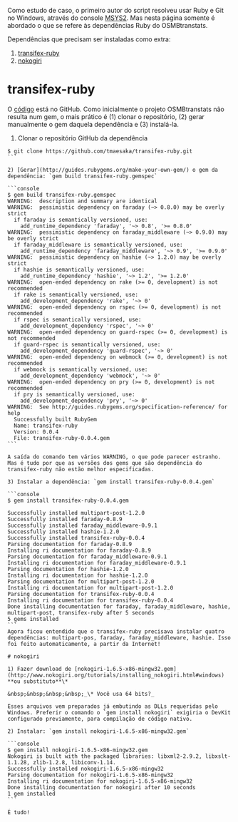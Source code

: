 Como estudo de caso, o primeiro autor do script resolveu usar Ruby e Git no Windows, através do console [MSYS2](http://msys2.github.io). Mas nesta página somente é abordado o que se refere às dependências Ruby do OSMBtranstats.

Dependências que precisam ser instaladas como extra:
1. [transifex-ruby](#transifex-ruby)
1. [nokogiri](#nokogiri)

# transifex-ruby

O [código](https://github.com/tmaesaka/transifex-ruby) está no GitHub. Como inicialmente o projeto  OSMBtranstats não resulta num gem, o mais prático é (1) clonar o repositório, (2) gerar manualmente o gem daquela dependência e (3) instalá-la.

1) Clonar o repositório GitHub da dependência

````console
$ git clone https://github.com/tmaesaka/transifex-ruby.git
```

2) [Gerar](http://guides.rubygems.org/make-your-own-gem/) o gem da dependência: `gem build transifex-ruby.gemspec`

```console
$ gem build transifex-ruby.gemspec
WARNING:  description and summary are identical
WARNING:  pessimistic dependency on faraday (~> 0.8.0) may be overly strict
  if faraday is semantically versioned, use:
    add_runtime_dependency 'faraday', '~> 0.8', '>= 0.8.0'
WARNING:  pessimistic dependency on faraday_middleware (~> 0.9.0) may be overly strict
  if faraday_middleware is semantically versioned, use:
    add_runtime_dependency 'faraday_middleware', '~> 0.9', '>= 0.9.0'
WARNING:  pessimistic dependency on hashie (~> 1.2.0) may be overly strict
  if hashie is semantically versioned, use:
    add_runtime_dependency 'hashie', '~> 1.2', '>= 1.2.0'
WARNING:  open-ended dependency on rake (>= 0, development) is not recommended
  if rake is semantically versioned, use:
    add_development_dependency 'rake', '~> 0'
WARNING:  open-ended dependency on rspec (>= 0, development) is not recommended
  if rspec is semantically versioned, use:
    add_development_dependency 'rspec', '~> 0'
WARNING:  open-ended dependency on guard-rspec (>= 0, development) is not recommended
  if guard-rspec is semantically versioned, use:
    add_development_dependency 'guard-rspec', '~> 0'
WARNING:  open-ended dependency on webmock (>= 0, development) is not recommended
  if webmock is semantically versioned, use:
    add_development_dependency 'webmock', '~> 0'
WARNING:  open-ended dependency on pry (>= 0, development) is not recommended
  if pry is semantically versioned, use:
    add_development_dependency 'pry', '~> 0'
WARNING:  See http://guides.rubygems.org/specification-reference/ for help
  Successfully built RubyGem
  Name: transifex-ruby
  Version: 0.0.4
  File: transifex-ruby-0.0.4.gem
```

A saída do comando tem vários WARNING, o que pode parecer estranho. Mas é tudo por que as versões dos gems que são dependência do transifex-ruby não estão melhor especificadas.

3) Instalar a dependência: `gem install transifex-ruby-0.0.4.gem`

```console
$ gem install transifex-ruby-0.0.4.gem

Successfully installed multipart-post-1.2.0
Successfully installed faraday-0.8.9
Successfully installed faraday_middleware-0.9.1
Successfully installed hashie-1.2.0
Successfully installed transifex-ruby-0.0.4
Parsing documentation for faraday-0.8.9
Installing ri documentation for faraday-0.8.9
Parsing documentation for faraday_middleware-0.9.1
Installing ri documentation for faraday_middleware-0.9.1
Parsing documentation for hashie-1.2.0
Installing ri documentation for hashie-1.2.0
Parsing documentation for multipart-post-1.2.0
Installing ri documentation for multipart-post-1.2.0
Parsing documentation for transifex-ruby-0.0.4
Installing ri documentation for transifex-ruby-0.0.4
Done installing documentation for faraday, faraday_middleware, hashie, multipart-post, transifex-ruby after 5 seconds
5 gems installed
```
Agora ficou entendido que o transifex-ruby precisava instalar quatro dependências: multipart-pos, faraday, faraday_middleware, hashie. Isso foi feito automaticamente, a partir da Internet!

# nokogiri

1) Fazer download de [nokogiri-1.6.5-x86-mingw32.gem](http://www.nokogiri.org/tutorials/installing_nokogiri.html#windows) **ou substituto**\*

&nbsp;&nbsp;&nbsp;&nbsp;_\* Você usa 64 bits?_

Esses arquivos vem preparados já embutindo as DLLs requeridas pelo Windows. Preferir o comando o `gem install nokogiri` exigiria o DevKit configurado previamente, para compilação de código nativo.

2) Instalar: `gem install nokogiri-1.6.5-x86-mingw32.gem`

```console
$ gem install nokogiri-1.6.5-x86-mingw32.gem
Nokogiri is built with the packaged libraries: libxml2-2.9.2, libxslt-1.1.28, zlib-1.2.8, libiconv-1.14.
Successfully installed nokogiri-1.6.5-x86-mingw32
Parsing documentation for nokogiri-1.6.5-x86-mingw32
Installing ri documentation for nokogiri-1.6.5-x86-mingw32
Done installing documentation for nokogiri after 10 seconds
1 gem installed
```

É tudo!

